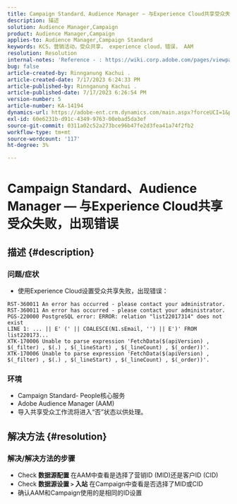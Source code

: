 ```yaml
---
title: Campaign Standard、Audience Manager — 与Experience Cloud共享受众失败，出现错误
description: 描述
solution: Audience Manager,Campaign
product: Audience Manager,Campaign
applies-to: Audience Manager,Campaign Standard
keywords: KCS，营销活动，受众共享， experience cloud，错误， AAM
resolution: Resolution
internal-notes: 'Reference - : https://wiki.corp.adobe.com/pages/viewpage.action?pageId=1061261145#space-menu-link-content  Resolved in - https://jira.corp.adobe.com/browse/CAMP-34744'
bug: false
article-created-by: Rinnganung Kachui .
article-created-date: 7/17/2023 6:24:33 PM
article-published-by: Rinnganung Kachui .
article-published-date: 7/17/2023 6:26:54 PM
version-number: 5
article-number: KA-14194
dynamics-url: https://adobe-ent.crm.dynamics.com/main.aspx?forceUCI=1&pagetype=entityrecord&etn=knowledgearticle&id=ea99b329-cf24-ee11-9cbd-6045bd0065f9
exl-id: 60e6231b-d91c-4349-9763-00ebad5da3ef
source-git-commit: 0311a02c52a273bce96b47fe2d3fea41a74f2fb2
workflow-type: tm+mt
source-wordcount: '117'
ht-degree: 3%

---
```


# Campaign Standard、Audience Manager — 与Experience Cloud共享受众失败，出现错误

## 描述 {#description}




### 问题/症状



- 使用Experience Cloud设置受众共享失败，出现错误：



```
RST-360011 An error has occurred - please contact your administrator.
RST-360011 An error has occurred - please contact your administrator.
PGS-220000 PostgreSQL error: ERROR: relation "list22017314" does not exist
LINE 1: ... || E' (' || COALESCE(N1.sEmail, '') || E')' FROM list220173...
XTK-170006 Unable to parse expression 'FetchData($(apiVersion) , $(_filter) , $(.) , $(_lineStart) , $(_lineCount) , $(_order))'.
XTK-170006 Unable to parse expression 'FetchData($(apiVersion) , $(_filter) , $(.) , $(_lineStart) , $(_lineCount) , $(_order))'.
```






### 环境



- Campaign Standard- People核心服务
- Adobe Audience Manager (AAM)
- 导入共享受众工作流将进入“否”状态以供处理。









## 解决方法 {#resolution}




### 解决/解决方法的步骤



- Check <b>数据源配置 </b>在AAM中查看是选择了营销ID (MID)还是客户ID (CID)
- Check <b>数据源设置 `>`  入站</b> 在Campaign中查看是否选择了MID或CID
- 确认AAM和Campaign使用的是相同的ID设置
